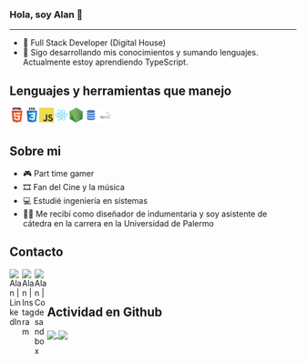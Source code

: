 



### Hola, soy Alan 👋
---


- 🔭 Full Stack Developer (Digital House)
- 🌱 Sigo desarrollando mis conocimientos y sumando lenguajes. Actualmente estoy aprendiendo TypeScript.

##  Lenguajes y herramientas que manejo


<img align="left" alt="HTML5" width="26px" src="https://raw.githubusercontent.com/github/explore/80688e429a7d4ef2fca1e82350fe8e3517d3494d/topics/html/html.png" />

<img align="left" alt="CSS3" width="26px" src="https://raw.githubusercontent.com/github/explore/80688e429a7d4ef2fca1e82350fe8e3517d3494d/topics/css/css.png" />

<img align="left" alt="JavaScript" width="26px" src="https://raw.githubusercontent.com/github/explore/80688e429a7d4ef2fca1e82350fe8e3517d3494d/topics/javascript/javascript.png" />
<img align="left" alt="React" width="26px" src="https://raw.githubusercontent.com/github/explore/80688e429a7d4ef2fca1e82350fe8e3517d3494d/topics/react/react.png" />
<img align="left" alt="Node.js" width="26px" src="https://raw.githubusercontent.com/github/explore/80688e429a7d4ef2fca1e82350fe8e3517d3494d/topics/nodejs/nodejs.png" />
<img align="left" alt="SQL" width="26px" src="https://raw.githubusercontent.com/github/explore/80688e429a7d4ef2fca1e82350fe8e3517d3494d/topics/sql/sql.png" />
<img align="left" alt="MySQL" width="26px" src="https://raw.githubusercontent.com/github/explore/80688e429a7d4ef2fca1e82350fe8e3517d3494d/topics/mysql/mysql.png" />



<br />
<br />

 ## Sobre mi


- 🎮 Part time gamer 
- 🎞 Fan del Cine y la música
- :computer: Estudié ingeniería en sistemas
- 👨‍🏫 Me recibí como diseñador de indumentaria y soy asistente de cátedra en la carrera en la Universidad de Palermo




## Contacto

[<img align="left" alt="Alan | LinkedIn" width="22px" src="https://img-premium.flaticon.com/png/512/174/174857.png?token=exp=1623686072~hmac=42f007ca415e7ec9eda21c66ea7da57e" />][linkedin]
[<img align="left" alt="Alan | Instagram" width="22px" src="https://image.flaticon.com/icons/png/512/2111/2111463.png" />][instagram]
[<img align="left" alt="Alan | Codesandbox" width="22px" src="https://res.cloudinary.com/practicaldev/image/fetch/s--4W0mc3Tl--/c_fill,f_auto,fl_progressive,h_320,q_auto,w_320/https://dev-to-uploads.s3.amazonaws.com/uploads/organization/profile_image/3772/2e95d533-d5e7-43a0-bef5-f75f3a2781d4.png" />][codesandbox]

<br />
<br />

## Actividad en Github

<a href="https://github.com/alanLazaro-bot/github-readme-stats">
  <img align="center" src="https://github-readme-stats.vercel.app/api?username=alanLazaro-bot&show_icons=true&theme=radical" />
</a>
<a href="https://github.com/alanLazaro-bot/convoychat">
  <img align="center" src="https://github-readme-stats.vercel.app/api/top-langs/?username=alanLazaro-bot&layout=compact&theme=radical" />
</a>







[instagram]: https://www.instagram.com/minombrenoestadisponible07/
[linkedin]: https://www.linkedin.com/in/alan-l%C3%A1zaro-4a99b1193/
[codesandbox]: https://codesandbox.io/u/alanLazaro-bot




